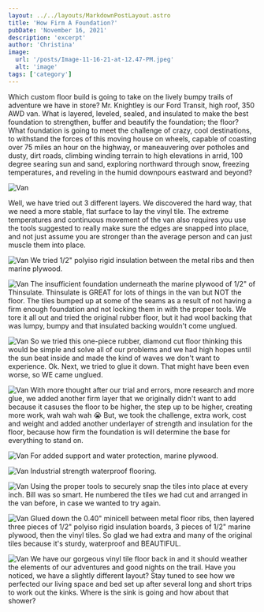 ```yaml
---
layout: ../../layouts/MarkdownPostLayout.astro
title: 'How Firm A Foundation?'
pubDate: 'November 16, 2021'
description: 'excerpt'
author: 'Christina'
image:
  url: '/posts/Image-11-16-21-at-12.47-PM.jpeg'
  alt: 'image'
tags: ['category']
---
```


Which custom floor build is going to take on the lively bumpy trails of adventure we have in store? Mr. Knightley is our Ford Transit, high roof, 350 AWD van. What is layered, leveled, sealed, and insulated to make the best foundation to strengthen, buffer and beautify the foundation; the floor? What foundation is going to meet the challenge of crazy, cool destinations, to withstand the forces of this moving house on wheels, capable of coasting over 75 miles an hour on the highway, or maneauvering over potholes and dusty, dirt roads, climbing winding terrain to high elevations in arrid, 100 degree searing sun and sand, exploring northward through snow, freezing temperatures, and reveling in the humid downpours eastward and beyond?

![Van](images/posts/iohn_lfvt_151019.jpg)

Well, we have tried out 3 different layers. We discovered the hard way, that we need a more stable, flat surface to lay the vinyl tile. The extreme temperatures and continuous movement of the van also requires you use the tools suggested to really make sure the edges are snapped into place, and not just assume you are stronger than the average person and can just muscle them into place.

![Van](images/posts/EA12F21A-ED40-40FF-9316-18C1B6C90A55.jpeg)
We tried 1/2" polyiso rigid insulation between the metal ribs and then marine plywood.

![Van](images/posts/IMG_2448-2.jpeg)
The insufficient foundation underneath the marine plywood of 1/2" of Thinsulate. Thinsulate is GREAT for lots of things in the van but NOT the floor. The tiles bumped up at some of the seams as a result of not having a firm enough foundation and not locking them in with the proper tools. We tore it all out and tried the original rubber floor, but it had wool backing that was lumpy, bumpy and that insulated backing wouldn't come unglued.

![Van](images/posts/IMG_6410.jpeg)
So we tried this one-piece rubber, diamond cut floor thinking this would be simple and solve all of our problems and we had high hopes until the sun beat inside and made the kind of waves we don't want to experience. Ok. Next, we tried to glue it down. That might have been even worse, so WE came unglued.

![Van](images/posts/IMG_0624-1.jpeg)
With more thought after our trial and errors, more research and more glue, we added another firm layer that we originally didn't want to add because it casuses the floor to be higher, the step up to be higher, creating more work, wah wah wah 😭 But, we took the challenge, extra work, cost and weight and added another underlayer of strength and insulation for the floor, because how firm the foundation is will determine the base for everything to stand on.

![Van](images/posts/323CB55A-E6ED-48EE-B428-9F41303FD94A.jpeg)
For added support and water protection, marine plywood.

![Van](images/posts/E74BB3A8-01E1-454F-92F3-E57391E7A568-1.jpeg)
Industrial strength waterproof flooring.

![Van](images/posts/IMG_6432.jpeg)
Using the proper tools to securely snap the tiles into place at every inch. Bill was so smart. He numbered the tiles we had cut and arranged in the van before, in case we wanted to try again.

![Van](images/posts/IMG_6437-2.jpeg)
Glued down the 0.40" minicell between metal floor ribs, then layered three pieces of 1/2" polyiso rigid insulation boards, 3 pieces of 1/2" marine plywood, then the vinyl tiles. So glad we had extra and many of the original tiles because it's sturdy, waterproof and BEAUTIFUL.

![Van](images/posts/Van-JPEG-Floor.jpg)
We have our gorgeous vinyl tile floor back in and it should weather the elements of our adventures and good nights on the trail. Have you noticed, we have a slightly different layout? Stay tuned to see how we perfected our living space and bed set up after several long and short trips to work out the kinks. Where is the sink is going and how about that shower?
